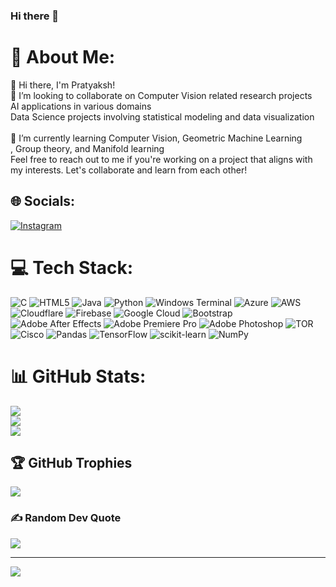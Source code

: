 ### Hi there 👋
# 💫 About Me:
🔭 Hi there, I'm Pratyaksh!<br>👯 I’m looking to collaborate on Computer Vision related research projects<br>AI applications in various domains<br>Data Science projects involving statistical modeling and data visualization<br><br>🌱 I’m currently learning Computer Vision, Geometric Machine Learning<br>, Group theory, and Manifold learning<br>Feel free to reach out to me if you're working on a project that aligns with my interests. Let's collaborate and learn from each other!


## 🌐 Socials:
[![Instagram](https://img.shields.io/badge/Instagram-%23E4405F.svg?logo=Instagram&logoColor=white)](https://instagram.com/___pratyaksh____) 

# 💻 Tech Stack:
![C](https://img.shields.io/badge/c-%2300599C.svg?style=plastic&logo=c&logoColor=white) ![HTML5](https://img.shields.io/badge/html5-%23E34F26.svg?style=plastic&logo=html5&logoColor=white) ![Java](https://img.shields.io/badge/java-%23ED8B00.svg?style=plastic&logo=openjdk&logoColor=white) ![Python](https://img.shields.io/badge/python-3670A0?style=plastic&logo=python&logoColor=ffdd54) ![Windows Terminal](https://img.shields.io/badge/Windows%20Terminal-%234D4D4D.svg?style=plastic&logo=windows-terminal&logoColor=white) ![Azure](https://img.shields.io/badge/azure-%230072C6.svg?style=plastic&logo=microsoftazure&logoColor=white) ![AWS](https://img.shields.io/badge/AWS-%23FF9900.svg?style=plastic&logo=amazon-aws&logoColor=white) ![Cloudflare](https://img.shields.io/badge/Cloudflare-F38020?style=plastic&logo=Cloudflare&logoColor=white) ![Firebase](https://img.shields.io/badge/firebase-%23039BE5.svg?style=plastic&logo=firebase) ![Google Cloud](https://img.shields.io/badge/GoogleCloud-%234285F4.svg?style=plastic&logo=google-cloud&logoColor=white) ![Bootstrap](https://img.shields.io/badge/bootstrap-%238511FA.svg?style=plastic&logo=bootstrap&logoColor=white) ![Adobe After Effects](https://img.shields.io/badge/Adobe%20After%20Effects-9999FF.svg?style=plastic&logo=Adobe%20After%20Effects&logoColor=white) ![Adobe Premiere Pro](https://img.shields.io/badge/Adobe%20Premiere%20Pro-9999FF.svg?style=plastic&logo=Adobe%20Premiere%20Pro&logoColor=white) ![Adobe Photoshop](https://img.shields.io/badge/adobe%20photoshop-%2331A8FF.svg?style=plastic&logo=adobe%20photoshop&logoColor=white) ![TOR](https://img.shields.io/badge/tor-%237E4798.svg?style=plastic&logo=tor-project&logoColor=white) ![Cisco](https://img.shields.io/badge/cisco-%23049fd9.svg?style=plastic&logo=cisco&logoColor=black) ![Pandas](https://img.shields.io/badge/pandas-%23150458.svg?style=plastic&logo=pandas&logoColor=white) ![TensorFlow](https://img.shields.io/badge/TensorFlow-%23FF6F00.svg?style=plastic&logo=TensorFlow&logoColor=white) ![scikit-learn](https://img.shields.io/badge/scikit--learn-%23F7931E.svg?style=plastic&logo=scikit-learn&logoColor=white) ![NumPy](https://img.shields.io/badge/numpy-%23013243.svg?style=plastic&logo=numpy&logoColor=white)
# 📊 GitHub Stats:
![](https://github-readme-stats.vercel.app/api?username=Pratyaksh990&theme=tokyonight&hide_border=false&include_all_commits=false&count_private=false)<br/>
![](https://github-readme-streak-stats.herokuapp.com/?user=Pratyaksh990&theme=tokyonight&hide_border=false)<br/>
![](https://github-readme-stats.vercel.app/api/top-langs/?username=Pratyaksh990&theme=tokyonight&hide_border=false&include_all_commits=false&count_private=false&layout=compact)

## 🏆 GitHub Trophies
![](https://github-profile-trophy.vercel.app/?username=Pratyaksh990&theme=tokyonight&no-frame=false&no-bg=true&margin-w=4)

### ✍️ Random Dev Quote
![](https://quotes-github-readme.vercel.app/api?type=horizontal&theme=radical)

---
[![](https://visitcount.itsvg.in/api?id=Pratyaksh990&icon=9&color=0)](https://visitcount.itsvg.in)

